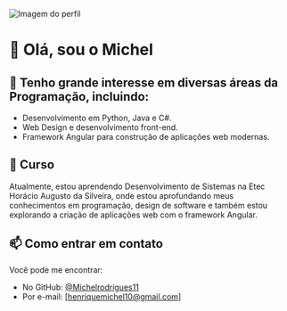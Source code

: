 ![Imagem do perfil](profile-image.png)

# 👋 Olá, sou o Michel

## 👀 Tenho grande interesse em diversas áreas da Programação, incluindo:

- Desenvolvimento em Python, Java e C#.
- Web Design e desenvolvimento front-end.
- Framework Angular para construção de aplicações web modernas.

## 🌱 Curso
Atualmente, estou aprendendo Desenvolvimento de Sistemas na Etec Horácio Augusto da Silveira, onde estou aprofundando meus conhecimentos em programação, design de software e também estou explorando a criação de aplicações web com o framework Angular.

## 📫 Como entrar em contato

Você pode me encontrar:

- No GitHub: [@Michelrodrigues11](https://github.com/Michelrodrigues11)
- Por e-mail: [henriquemichel10@gmail.com]
